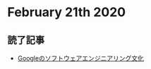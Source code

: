 # February 21th 2020
## 読了記事
- [Googleのソフトウェアエンジニアリング文化](https://www.infoq.com/jp/news/2019/11/google-software-engineering/?itm_source=infoq&itm_medium=popular_widget&itm_campaign=popular_content_list&itm_content=)